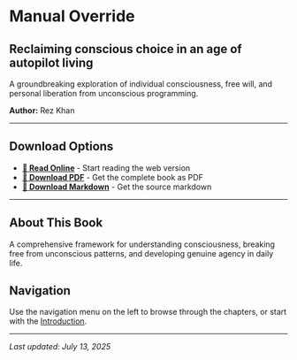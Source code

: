 # Manual Override

## Reclaiming conscious choice in an age of autopilot living

A groundbreaking exploration of individual consciousness, free will, and personal liberation from unconscious programming.

**Author:** Rez Khan

---

## Download Options

- **[📖 Read Online](manual-override.md)** - Start reading the web version
- **[📄 Download PDF](downloads/10_Manual_Override.pdf)** - Get the complete book as PDF
- **[📝 Download Markdown](downloads/10_Manual_Override.md)** - Get the source markdown

---

## About This Book

A comprehensive framework for understanding consciousness, breaking free from unconscious patterns, and developing genuine agency in daily life.

## Navigation

Use the navigation menu on the left to browse through the chapters, or start with the [Introduction](manual-override.md).

---

*Last updated: July 13, 2025*
